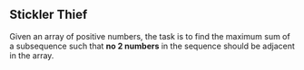 ## Stickler Thief

Given an array of positive numbers, the task is to find the maximum sum of a subsequence such that **no 2 numbers** in the sequence should be adjacent in the array.

